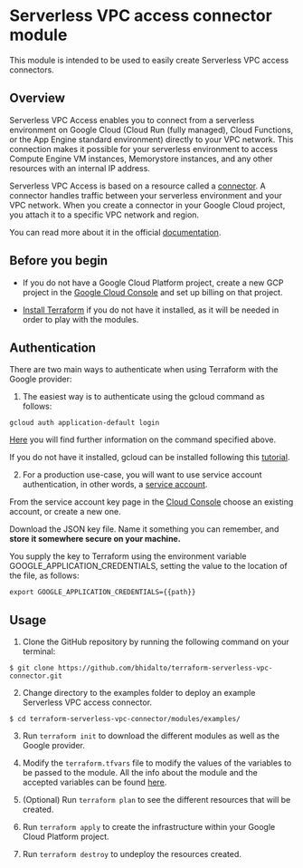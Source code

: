 # Serverless VPC access connector module

This module is intended to be used to easily create Serverless VPC access connectors.

## Overview

Serverless VPC Access enables you to connect from a serverless environment on Google Cloud (Cloud Run (fully managed), Cloud Functions, or the App Engine standard environment) directly to your VPC network. This connection makes it possible for your serverless environment to access Compute Engine VM instances, Memorystore instances, and any other resources with an internal IP address.

Serverless VPC Access is based on a resource called a [connector](https://cloud.google.com/vpc/docs/configure-serverless-vpc-access#connectors). A connector handles traffic between your serverless environment and your VPC network. When you create a connector in your Google Cloud project, you attach it to a specific VPC network and region. 

You can read more about it in the official [documentation](https://cloud.google.com/vpc/docs/configure-serverless-vpc-access).

## Before you begin

- If you do not have a Google Cloud Platform project, create a new GCP project in the [Google Cloud Console](https://console.cloud.google.com) and set up billing on that project.

- [Install Terraform](https://learn.hashicorp.com/tutorials/terraform/install-cli) if you do not have it installed, as it will be needed in order to play with the modules.

## Authentication

There are two main ways to authenticate when using Terraform with the Google provider:

1. The easiest way is to authenticate using the gcloud command as follows:

```
gcloud auth application-default login
```

[Here](https://cloud.google.com/sdk/gcloud/reference/auth/application-default) you will find further information on the command specified above.

If you do not have it installed, gcloud can be installed following this [tutorial](https://cloud.google.com/sdk/docs/install).

2. For a production use-case, you will want to use service account authentication, in other words, a [service account](https://cloud.google.com/docs/authentication/getting-started).

From the service account key page in the [Cloud Console](https://console.cloud.google.com/apis/credentials/serviceaccountkey) choose an existing account, or create a new one.

Download the JSON key file. Name it something you can remember, and **store it somewhere secure on your machine.**

You supply the key to Terraform using the environment variable GOOGLE_APPLICATION_CREDENTIALS, setting the value to the location of the file, as follows:

```
export GOOGLE_APPLICATION_CREDENTIALS={{path}}
```

## Usage

1. Clone the GitHub repository by running the following command on your terminal:

```
$ git clone https://github.com/bhidalto/terraform-serverless-vpc-connector.git
```

2. Change directory to the examples folder to deploy an example Serverless VPC access connector.

```
$ cd terraform-serverless-vpc-connector/modules/examples/
```

3. Run `terraform init` to download the different modules as well as the Google provider.

4. Modify the `terraform.tfvars` file to modify the values of the variables to be passed to the module. All the info about the module and the accepted variables can be found [here](./modules/serverless_vpc_connector/).

5. (Optional) Run `terraform plan` to see the different resources that will be created.

6. Run `terraform apply` to create the infrastructure within your Google Cloud Platform project.

7. Run `terraform destroy` to undeploy the resources created.